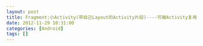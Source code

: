 ```yaml
---
layout: post
title: Fragment:小Activity(带自己Layout的Activity片段)----可被Activity复用,自己生命周期
date: 2012-11-29 10:31:00
categories: [Android]
tags: []
---
```

    